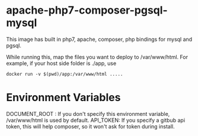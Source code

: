 # apache-php7-composer-pgsql-mysql

This image has built in php7, apache, composer, php bindings for mysql and pgsql.

While running this, map the files you want to deploy to /var/www/html. For example, if your host side folder is ./app, use
```
docker run -v $(pwd)/app:/var/www/html .....
```

# Environment Variables
DOCUMENT_ROOT : If you don't specify this environment variable, /var/www/html is used by default.
API_TOKEN: If you specify a gitbub api token, this will help composer, so it won't ask for token during install.

